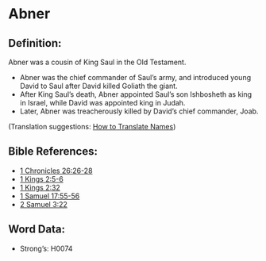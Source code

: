 # Abner

## Definition:

Abner was a cousin of King Saul in the Old Testament.

* Abner was the chief commander of Saul’s army, and introduced young David to Saul after David killed Goliath the giant.
* After King Saul’s death, Abner appointed Saul’s son Ishbosheth as king in Israel, while David was appointed king in Judah.
* Later, Abner was treacherously killed by David’s chief commander, Joab.

(Translation suggestions: [How to Translate Names](rc://en/ta/man/translate/translate-names))

## Bible References:

* [1 Chronicles 26:26-28](rc://en/tn/help/1ch/26/26)
* [1 Kings 2:5-6](rc://en/tn/help/1ki/02/05)
* [1 Kings 2:32](rc://en/tn/help/1ki/02/32)
* [1 Samuel 17:55-56](rc://en/tn/help/1sa/17/55)
* [2 Samuel 3:22](rc://en/tn/help/2sa/03/22)

## Word Data:

* Strong’s: H0074
